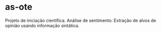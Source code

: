 # as-ote
Projeto de iniciação científica. Análise de sentimento: Extração de alvos de opinião usando informação sintática.
